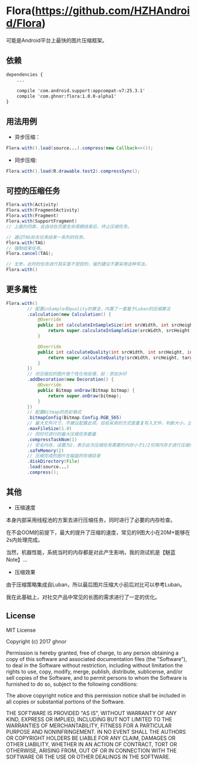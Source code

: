 # Flora(https://github.com/HZHAndroid/Flora)

可能是Android平台上最快的图片压缩框架。

## 依赖

```xml
dependencies {
	...
	
    compile 'com.android.support:appcompat-v7:25.3.1'
    compile 'com.ghnor:flora:1.0.0-alpha1'
}
```

## 用法用例

* 异步压缩：

```java
Flora.with().load(source...).compress(new Callback<>());
```

* 同步压缩:

```java
Flora.with().load(R.drawable.test2).compressSync();
```

## 可控的压缩任务

```java
Flora.with(Activity)
Flora.with(FragmentActivity)
Flora.with(Fragment)
Flora.with(SupportFragment)
// 上面的四类，会自动在页面生命周期结束后，终止压缩任务。

// 通过TAG标志位来结束一系列的任务。
Flora.with(TAG)
// 强制结束任务。
Flora.cancel(TAG);

// 无参，此时的任务进行其实是不受控的，强烈建议不要采用这种写法。
Flora.with() 
```

## 更多属性
```java
Flora.with()
        // 配置inSample和quality的算法，内置了一套基于Luban的压缩算法
        .calculation(new Calculation() {
            @Override
            public int calculateInSampleSize(int srcWidth, int srcHeight) {
                return super.calculateInSampleSize(srcWidth, srcHeight);
            }

            @Override
            public int calculateQuality(int srcWidth, int srcHeight, int targetWidth, int targetHeight) {
                return super.calculateQuality(srcWidth, srcHeight, targetWidth, targetHeight);
            }
        })
        // 对压缩后的图片做个性化地处理，如：添加水印
        .addDecoration(new Decoration() {
            @Override
            public Bitmap onDraw(Bitmap bitmap) {
                return super.onDraw(bitmap);
            }
        })
        // 配置Bitmap的色彩格式
        .bitmapConfig(Bitmap.Config.RGB_565)
        // 最大文件尺寸，不建议配置此项，目前采用的方式是重复写入文件，判断大小，比较耗时
        .maxFileSize(1.0)
        // 同时可进行的最大压缩任务数量
        .compressTaskNum(1)
        // 安全内存，设置为2，表示此次压缩任务需要的内存小于1/2可用内存才进行压缩任务
        .safeMemory(2)
        // 压缩完成的图片在磁盘的存储目录
        .diskDirectory(File)
        .load(source...)
        .compress();
```

## 其他

* 压缩速度

本身内部采用线程池的方案去进行压缩任务，同时进行了必要的内存检查。

在不会OOM的前提下，最大的提升了压缩的速度，常见的9图大小在20M+能够在2s内处理完成。

当然，机器性能，系统当时的内存都是对此产生影响，我的测试机是【魅蓝Note】...

* 压缩效果

由于压缩策略集成自Luban，所以最后图片压缩大小前后对比可以参考Luban。

我在此基础上，对社交产品中常见的长图的需求进行了一定的优化。

## License

MIT License

Copyright (c) 2017 ghnor

Permission is hereby granted, free of charge, to any person obtaining a copy
of this software and associated documentation files (the "Software"), to deal
in the Software without restriction, including without limitation the rights
to use, copy, modify, merge, publish, distribute, sublicense, and/or sell
copies of the Software, and to permit persons to whom the Software is
furnished to do so, subject to the following conditions:

The above copyright notice and this permission notice shall be included in all
copies or substantial portions of the Software.

THE SOFTWARE IS PROVIDED "AS IS", WITHOUT WARRANTY OF ANY KIND, EXPRESS OR
IMPLIED, INCLUDING BUT NOT LIMITED TO THE WARRANTIES OF MERCHANTABILITY,
FITNESS FOR A PARTICULAR PURPOSE AND NONINFRINGEMENT. IN NO EVENT SHALL THE
AUTHORS OR COPYRIGHT HOLDERS BE LIABLE FOR ANY CLAIM, DAMAGES OR OTHER
LIABILITY, WHETHER IN AN ACTION OF CONTRACT, TORT OR OTHERWISE, ARISING FROM,
OUT OF OR IN CONNECTION WITH THE SOFTWARE OR THE USE OR OTHER DEALINGS IN THE
SOFTWARE.
